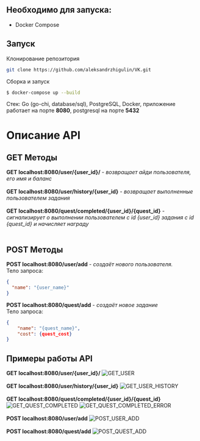 ## Необходимо для запуска:
* Docker Compose

## Запуск
Клонирование репозитория
```bash
git clone https://github.com/aleksandrzhigulin/VK.git
```
Сборка и запуск
```bash
$ docker-compose up --build
```
Стек: Go (go-chi, database/sql), PostgreSQL, Docker, приложение работает на порте **8080**, postgresql на порте **5432**
# Описание API
## GET Методы
**GET localhost:8080/user/{user_id}/** - *возвращает айди пользователя, его имя и баланс* <br/> <br/>
**GET localhost:8080/user/history/{user_id}** - *возвращает выполненные пользователем задания* <br/> <br/>
**GET localhost:8080/quest/completed/{user_id}/{quest_id}** - *сигнализирует о выполнении пользователем с id {user_id} задания с id {quest_id} и начисляет награду* <br/> <br/>
## POST Методы
**POST localhost:8080/user/add** - *создаёт нового пользователя.* <br/>
Тело запроса:
```json
{
  "name": "{user_name}"
}
```
**POST localhost:8080/quest/add** - *создаёт новое задание* <br/>
Тело запроса:
```json
{
    "name": "{quest_name}",
    "cost": {quest_cost}
}
```
## Примеры работы API
**GET localhost:8080/user/{user_id}/** 
![GET_USER](https://github.com/aleksandrzhigulin/VK/assets/66275482/090b5545-e1ef-4aba-9f07-abdd05b70b55)
<br/> <br/>
**GET localhost:8080/user/history/{user_id}**
![GET_USER_HISTORY](https://github.com/aleksandrzhigulin/VK/assets/66275482/c90a0557-1109-4ac3-9d1d-314a7484f0c4)
<br/> <br/>
**GET localhost:8080/quest/completed/{user_id}/{quest_id}**
![GET_QUEST_COMPLETED](https://github.com/aleksandrzhigulin/VK/assets/66275482/d1b8c382-cea4-4dc9-88ca-07e2b899d314)
![GET_QUEST_COMPLETED_ERROR](https://github.com/aleksandrzhigulin/VK/assets/66275482/92a5fae7-4426-4691-a8ec-9525de7ad51d)
<br/> <br/>
**POST localhost:8080/user/add**
![POST_USER_ADD](https://github.com/aleksandrzhigulin/VK/assets/66275482/faae24ef-97a4-4725-9b46-19bd7410dc40)
<br/> <br/>
**POST localhost:8080/quest/add**
![POST_QUEST_ADD](https://github.com/aleksandrzhigulin/VK/assets/66275482/9c5d77e3-4eca-438e-ad93-000c66785571)
